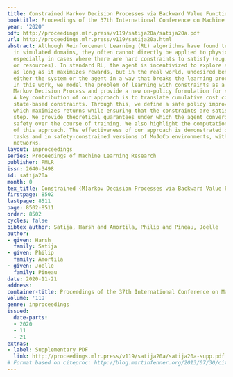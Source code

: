 ```yaml
---
title: Constrained Markov Decision Processes via Backward Value Functions
booktitle: Proceedings of the 37th International Conference on Machine Learning
year: '2020'
pdf: http://proceedings.mlr.press/v119/satija20a/satija20a.pdf
url: http://proceedings.mlr.press/v119/satija20a.html
abstract: Although Reinforcement Learning (RL) algorithms have found tremendous success
  in simulated domains, they often cannot directly be applied to physical systems,
  especially in cases where there are hard constraints to satisfy (e.g. on safety
  or resources). In standard RL, the agent is incentivized to explore any behavior
  as long as it maximizes rewards, but in the real world, undesired behavior can damage
  either the system or the agent in a way that breaks the learning process itself.
  In this work, we model the problem of learning with constraints as a Constrained
  Markov Decision Process and provide a new on-policy formulation for solving it.
  A key contribution of our approach is to translate cumulative cost constraints into
  state-based constraints. Through this, we define a safe policy improvement method
  which maximizes returns while ensuring that the constraints are satisfied at every
  step. We provide theoretical guarantees under which the agent converges while ensuring
  safety over the course of training. We also highlight the computational advantages
  of this approach. The effectiveness of our approach is demonstrated on safe navigation
  tasks and in safety-constrained versions of MuJoCo environments, with deep neural
  networks.
layout: inproceedings
series: Proceedings of Machine Learning Research
publisher: PMLR
issn: 2640-3498
id: satija20a
month: 0
tex_title: Constrained {M}arkov Decision Processes via Backward Value Functions
firstpage: 8502
lastpage: 8511
page: 8502-8511
order: 8502
cycles: false
bibtex_author: Satija, Harsh and Amortila, Philip and Pineau, Joelle
author:
- given: Harsh
  family: Satija
- given: Philip
  family: Amortila
- given: Joelle
  family: Pineau
date: 2020-11-21
address: 
container-title: Proceedings of the 37th International Conference on Machine Learning
volume: '119'
genre: inproceedings
issued:
  date-parts:
  - 2020
  - 11
  - 21
extras:
- label: Supplementary PDF
  link: http://proceedings.mlr.press/v119/satija20a/satija20a-supp.pdf
# Format based on citeproc: http://blog.martinfenner.org/2013/07/30/citeproc-yaml-for-bibliographies/
---
```

